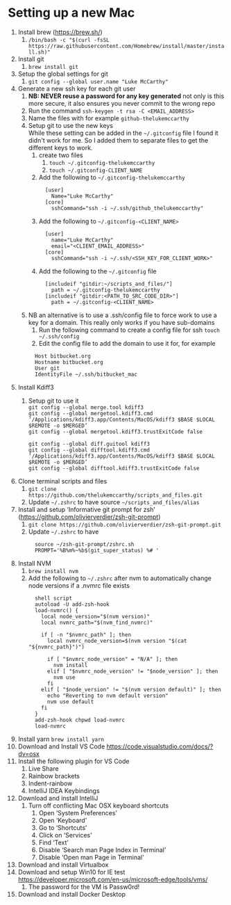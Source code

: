 # Setting up a new Mac

1. Install brew (https://brew.sh/)
    1. `/bin/bash -c "$(curl -fsSL https://raw.githubusercontent.com/Homebrew/install/master/install.sh)"`
1. Install git
    1. `brew install git`
1. Setup the global settings for git  
    1. `git config --global user.name "Luke McCarthy"`  
1. Generate a new ssh key for each git user  
    1. **NB: NEVER reuse a password for any key generated** not only is this more secure, it also ensures you never commit to the wrong repo  
    1. Run the command `ssh-keygen -t rsa -C <EMAIL_ADDRESS>`  
    1. Name the files with <serviceName-accountName> for example `github-thelukemccarthy`  
    1. Setup git to use the new keys  
    While these setting can be added in the `~/.gitconfig` file I found it didn't work for me. So I added them to separate files to get the different keys to work.  
        1. create two files  
            1. `touch ~/.gitconfig-thelukemccarthy`
            1. `touch ~/.gitconfig-CLIENT_NAME`  
        1. Add the following to `~/.gitconfig-thelukemccarthy`
            ```
              [user]
                Name="Luke McCarthy"
              [core]
                sshCommand="ssh -i ~/.ssh/github_thelukemccarthy"
            ```
        1. Add the following to `~/.gitconfig-<CLIENT_NAME>`  
            ```
              [user]
                name="Luke McCarthy"
                email="<CLIENT_EMAIL_ADDRESS>"
              [core]
                sshCommand="ssh -i ~/.ssh/<SSH_KEY_FOR_CLIENT_WORK>"
            ```   
        1. Add the following to the ```~/.gitconfig``` file  
            ```  
              [includeif "gitdir:~/scripts_and_files/"]  
                path = ~/.gitconfig-thelukemccarthy  
              [includeif "gitdir:<PATH_TO_SRC_CODE_DIR>"]  
                path = ~/.gitconfig-<CLIENT_NAME>  
            ```  
      1. NB an alternative is to use a .ssh/config file to force work to use a key for a domain. This really only works if you have sub-domains  
          1. Run the following command to create a config file for ssh ```touch ~/.ssh/config```  
          1. Edit the config file to add the domain to use it for, for example  
            ```
              Host bitbucket.org
              Hostname bitbucket.org
              User git
              IdentityFile ~/.ssh/bitbucket_mac
            ```
1. Install Kdiff3
    1. Setup git to use it  
		`git config --global merge.tool kdiff3`  
		`git config --global mergetool.kdiff3.cmd ‘/Applications/kdiff3.app/Contents/MacOS/kdiff3 $BASE $LOCAL $REMOTE -o $MERGED’`  
		`git config --global mergetool.kdiff3.trustExitCode false`  
		  
		`git config --global diff.guitool kdiff3`  
		`git config --global difftool.kdiff3.cmd ‘/Applications/kdiff3.app/Contents/MacOS/kdiff3 $BASE $LOCAL $REMOTE -o $MERGED’`  
		`git config --global difftool.kdiff3.trustExitCode false`  
1. Clone terminal scripts and files
    1. `git clone https://github.com/thelukemccarthy/scripts_and_files.git`
    1. Update `~/.zshrc` to have source `~/scripts_and_files/alias`
6. Install and setup ‘Informative git prompt for zsh’ (https://github.com/olivierverdier/zsh-git-prompt) 
    1. `git clone https://github.com/olivierverdier/zsh-git-prompt.git`
    1. Update `~/.zshrc` to have 
        ```
          source ~/zsh-git-prompt/zshrc.sh
          PROMPT='%B%m%~%b$(git_super_status) %# '
        ```
1. Install NVM 
    1. `brew install nvm`
    1. Add the following to `~/.zshrc` after nvm to automatically change node versions if a .nvmrc file exists
        ```
          shell script 
          autoload -U add-zsh-hook
          load-nvmrc() {
            local node_version="$(nvm version)"
            local nvmrc_path="$(nvm_find_nvmrc)"
          
            if [ -n "$nvmrc_path" ]; then
              local nvmrc_node_version=$(nvm version "$(cat "${nvmrc_path}")")
          
              if [ "$nvmrc_node_version" = "N/A" ]; then
                nvm install
              elif [ "$nvmrc_node_version" != "$node_version" ]; then
                nvm use
              fi
            elif [ "$node_version" != "$(nvm version default)" ]; then
              echo "Reverting to nvm default version"
              nvm use default
            fi
          }
          add-zsh-hook chpwd load-nvmrc
          load-nvmrc
        ```
1. Install yarn `brew install yarn`
1. Download and Install VS Code <https://code.visualstudio.com/docs/?dv=osx>
1. Install the following plugin for VS Code 
    1. Live Share
    1. Rainbow brackets
    1. Indent-rainbow
    1. IntelliJ IDEA Keybindings
1. Download and install IntelliJ
    1. Turn off conflicting Mac OSX keyboard shortcuts
        1. Open ‘System Preferences’
        1. Open ‘Keyboard’
        1. Go to  ‘Shortcuts’
        1. Click on ‘Services’
        1. Find ‘Text’
        1. Disable ‘Search man Page Index in Terminal’
        1. Disable ‘Open man Page in Terminal’
1. Download and install Virtualbox
1. Download and setup Win10 for IE test <https://developer.microsoft.com/en-us/microsoft-edge/tools/vms/>
    1. The password for the VM is Passw0rd!
1. Download and install Docker Desktop
